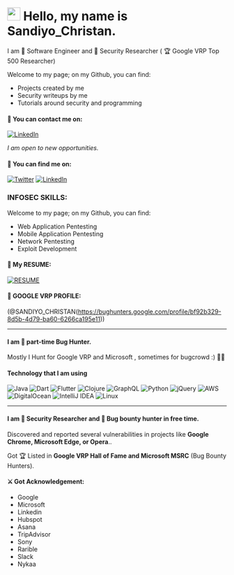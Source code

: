 # <img src="https://media.giphy.com/media/hvRJCLFzcasrR4ia7z/giphy.gif" width="30px"> Hello, my name is Sandiyo_Christan.


I am 🧙 Software Engineer and 👾 Security Researcher ( 🏆 Google VRP Top 500 Researcher)

Welcome to my page; on my Github, you can find:
- Projects created by me
- Security writeups by me
- Tutorials around security and programming




#### 📧 You can contact me on:
[![LinkedIn](https://img.shields.io/badge/LinkedIn-%230077B5.svg?&style=for-the-badge&logo=linkedin&logoColor=white)](https://www.linkedin.com/in/sandiyo-christan-bb3847198/)

*I am open to new opportunities.*


#### 🔎 You can find me on:

[![Twitter](https://img.shields.io/badge/Twitter-%231DA1F2.svg?&style=for-the-badge&logo=twitter&logoColor=white)](https://twitter.com/ChristanSandiyo)
[![LinkedIn](https://img.shields.io/badge/LinkedIn-%230077B5.svg?&style=for-the-badge&logo=linkedin&logoColor=white)](https://www.linkedin.com/in/sandiyo-christan-bb3847198/)


### INFOSEC SKILLS:
Welcome to my page; on my Github, you can find:
- Web Application Pentesting
- Mobile Application Pentesting
- Network Pentesting
- Exploit Development

#### 📧 My RESUME:

[![RESUME](https://img.shields.io/badge/RESUME-bright)](https://drive.google.com/file/d/1q0VIj5Yt7ycZ8e0g48By4s9En4yueH3h/view)


#### 📜 GOOGLE VRP PROFILE:

(@SANDIYO_CHRISTAN(https://bughunters.google.com/profile/bf92b329-8d5b-4d79-ba60-6266ca195e11))

---
#### I am 🧙 part-time Bug Hunter.


Mostly I Hunt for Google VRP and Microsoft ,
sometimes for bugcrowd :) 🐱‍👓


#### Technology that I am using
![Java](https://img.shields.io/badge/java-%23ED8B00.svg?style=flat-square&logo=java&logoColor=white)
![Dart](https://img.shields.io/badge/dart-%230175C2.svg?style=flat-square&logo=dart&logoColor=white)
![Flutter](https://img.shields.io/badge/Flutter-%2302569B.svg?style=flat-square&logo=Flutter&logoColor=white)
![Clojure](https://img.shields.io/badge/Clojure-%23Clojure.svg?style=flat-square&logo=Clojure&logoColor=Clojure)
![GraphQL](https://img.shields.io/badge/-GraphQL-E10098?style=flat-square&logo=graphql&logoColor=white)
![Python](https://img.shields.io/badge/python-3670A0?style=flat-square&logo=python&logoColor=ffdd54)
![jQuery](https://img.shields.io/badge/jquery-%230769AD.svg?style=flat-square&logo=jquery&logoColor=white)
![AWS](https://img.shields.io/badge/AWS-%23FF9900.svg?style=flat-square&logo=amazon-aws&logoColor=white)
![DigitalOcean](https://img.shields.io/badge/DigitalOcean-%230167ff.svg?style=flat-square&logo=digitalOcean&logoColor=white)
![IntelliJ IDEA](https://img.shields.io/badge/IntelliJIDEA-000000.svg?style=flat-square&logo=intellij-idea&logoColor=white)
![Linux](https://img.shields.io/badge/Linux-FCC624?style=flat-square&logo=linux&logoColor=black)

---

####  I am 👾 Security Researcher and 🔏 Bug bounty hunter in free time.
Discovered and reported several vulnerabilities in projects like **Google Chrome, Microsoft Edge, or Opera**..

Got 🏆 Listed in **Google VRP Hall of Fame and Microsoft MSRC** (Bug Bounty Hunters).

#### ⚔️ Got Acknowledgement:

- Google
- Microsoft
- Linkedin
- Hubspot
- Asana
- TripAdvisor
- Sony
- Rarible
- Slack
- Nykaa
